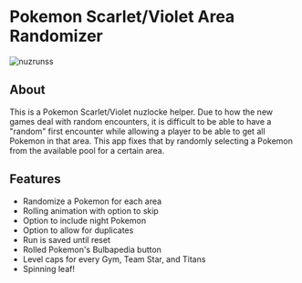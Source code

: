 # Pokemon Scarlet/Violet Area Randomizer
![nuzrunss](https://user-images.githubusercontent.com/120692984/210474645-dfb7f8ee-dcc2-4b4f-99db-2829c881599a.png)
## About

This is a Pokemon Scarlet/Violet nuzlocke helper. Due to how the new games deal with random encounters, it is difficult to be able to have a "random" first encounter while allowing a player to be able to get all Pokemon in that area. This app fixes that by randomly selecting a Pokemon from the available pool for a certain area.

## Features
- Randomize a Pokemon for each area
- Rolling animation with option to skip
- Option to include night Pokemon
- Option to allow for duplicates
- Run is saved until reset
- Rolled Pokemon's Bulbapedia button
- Level caps for every Gym, Team Star, and Titans
- Spinning leaf!

